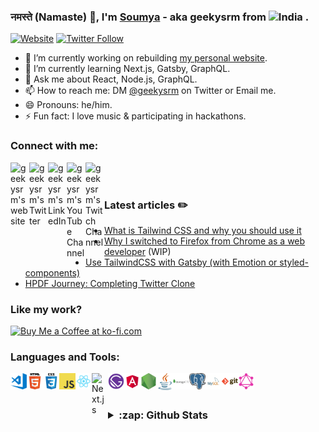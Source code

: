 ### नमस्ते (Namaste) 🙏, I'm [Soumya](https://soumya.dev) - aka geekysrm from <img  alt="India" width="26px" src="https://upload.wikimedia.org/wikipedia/en/thumb/4/41/Flag_of_India.svg/383px-Flag_of_India.svg.png" /> .

[![Website](https://img.shields.io/website?label=soumya.dev&style=for-the-badge&url=https%3A%2F%2Fsoumya.dev)](https://soumya.dev)
[![Twitter Follow](https://img.shields.io/twitter/follow/geekysrm?color=1DA1F2&logo=twitter&style=for-the-badge)](https://twitter.com/intent/follow?original_referer=https%3A%2F%2Fgithub.com%2Fgeekysrm&screen_name=geekysrm)

- 🔭 I’m currently working on rebuilding [my personal website](https://soumya.dev/blog).
- 🌱 I’m currently learning Next.js, Gatsby, GraphQL.
- 💬 Ask me about React, Node.js, GraphQL.
- 📫 How to reach me: DM [@geekysrm](https://twitter.com/geekysrm) on Twitter or Email me.
- 😄 Pronouns: he/him.
- ⚡ Fun fact: I love music & participating in hackathons.

### Connect with me:
<a href="https://soumya.dev">
  <img align="left" alt="geekysrm's website" width="30px" src="https://image.flaticon.com/icons/svg/841/841364.svg" />
</a>
<a href="https://twitter.com/geekysrm">
  <img align="left" alt="geekysrm's Twitter" width="30px" src="https://image.flaticon.com/icons/svg/2111/2111703.svg" />
</a>
<a href="https://www.linkedin.com/in/geekysrm">
  <img align="left" alt="geekysrm's LinkedIn" width="30px" src="https://image.flaticon.com/icons/svg/2111/2111465.svg" />
</a>
<a href="https://link.soumya.dev/youtube">
  <img align="left" alt="geekysrm's YouTube Channel" width="30px" src="https://image.flaticon.com/icons/svg/725/725300.svg" />
</a>
<a href="https://www.twitch.tv/geekysrm">
  <img align="left" alt="geekysrm's Twitch Channel" width="30px" src="https://www.flaticon.com/svg/static/icons/svg/733/733577.svg" />
</a> <br /> 
 <br /> 

### Latest articles ✏️ <br />
- [What is Tailwind CSS and why you should use it](https://soumya.dev/what-is-tailwind-css)
- [Why I switched to Firefox from Chrome as a web developer](https://soumya.dev/switch-to-firefox-from-chrome) (WIP)
- [Use TailwindCSS with Gatsby (with Emotion or styled-components)](https://soumya.dev/tailwindcss-gatsby-styled-emotion)
- [HPDF Journey: Completing Twitter Clone](https://soumya.dev/hpdf-journey-twitter-clone)



### Like my work?

<a href='https://coffee.soumya.dev/' target='_blank'><img height='36' style='border:0px;height:36px;' src='https://cdn.ko-fi.com/cdn/kofi2.png?v=2' border='0' alt='Buy Me a Coffee at ko-fi.com' /></a> <br /> 
 
### Languages and Tools:

<a href="https://code.visualstudio.com/" target="_blank" rel="noopener noreferrer"><img align="left" alt="Visual Studio Code" width="26px" src="https://raw.githubusercontent.com/github/explore/80688e429a7d4ef2fca1e82350fe8e3517d3494d/topics/visual-studio-code/visual-studio-code.png" /></a>
<a href="https://developer.mozilla.org/en-US/docs/Web/Guide/HTML/HTML5" target="_blank" rel="noopener noreferrer"><img align="left" alt="HTML 5" width="26px" src="https://raw.githubusercontent.com/github/explore/80688e429a7d4ef2fca1e82350fe8e3517d3494d/topics/html/html.png" /></a>
<a href="https://developer.mozilla.org/en-US/docs/Web/CSS" target="_blank" rel="noopener noreferrer"><img align="left" alt="CSS 3" width="26px" src="https://raw.githubusercontent.com/github/explore/80688e429a7d4ef2fca1e82350fe8e3517d3494d/topics/css/css.png" /></a>
<a href="https://developer.mozilla.org/en-US/docs/Web/JavaScript" target="_blank" rel="noopener noreferrer"><img align="left" alt="JavaScript" width="26px" src="https://raw.githubusercontent.com/github/explore/80688e429a7d4ef2fca1e82350fe8e3517d3494d/topics/javascript/javascript.png" /></a>
<a href="https://reactjs.org/" target="_blank" rel="noopener noreferrer"><img align="left" alt="React" width="26px" src="https://raw.githubusercontent.com/github/explore/80688e429a7d4ef2fca1e82350fe8e3517d3494d/topics/react/react.png" /></a>
<a href="https://nextjs.org/" target="_blank" rel="noopener noreferrer"><img align="left" alt="Next.js" width="26px" src="https://upload.wikimedia.org/wikipedia/commons/thumb/8/8e/Nextjs-logo.svg/1280px-Nextjs-logo.svg.png" /></a>
<a href="https://www.gatsbyjs.com/" target="_blank" rel="noopener noreferrer"><img align="left" alt="Gatsby" width="26px" src="https://raw.githubusercontent.com/github/explore/e94815998e4e0713912fed477a1f346ec04c3da2/topics/gatsby/gatsby.png" /></a>
<a href="https://angular.io/" target="_blank" rel="noopener noreferrer"><img align="left" alt="Angular" width="26px" src="https://raw.githubusercontent.com/github/explore/e94815998e4e0713912fed477a1f346ec04c3da2/topics/angular/angular.png" /></a>
<a href="https://nodejs.org/" target="_blank" rel="noopener noreferrer"><img align="left" alt="Node.js" width="26px" src="https://raw.githubusercontent.com/github/explore/80688e429a7d4ef2fca1e82350fe8e3517d3494d/topics/nodejs/nodejs.png" /></a>
<a href="https://java.com/" target="_blank" rel="noopener noreferrer"><img align="left" alt="Node.js" width="26px" src="https://raw.githubusercontent.com/github/explore/80688e429a7d4ef2fca1e82350fe8e3517d3494d/topics/java/java.png" /></a>
<a href="https://www.mongodb.com/" target="_blank" rel="noopener noreferrer"><img align="left" alt="MongoDB" width="26px" src="https://raw.githubusercontent.com/github/explore/80688e429a7d4ef2fca1e82350fe8e3517d3494d/topics/mongodb/mongodb.png" /></a>
<a href="https://www.postgresql.org/" target="_blank" rel="noopener noreferrer"><img align="left" alt="PostgreSQL" width="26px" src="https://raw.githubusercontent.com/github/explore/80688e429a7d4ef2fca1e82350fe8e3517d3494d/topics/postgresql/postgresql.png" /></a>
<a href="https://www.mysql.com/" target="_blank" rel="noopener noreferrer"><img align="left" alt="MySQL" width="26px" src="https://raw.githubusercontent.com/github/explore/80688e429a7d4ef2fca1e82350fe8e3517d3494d/topics/mysql/mysql.png" /></a>
<a href="https://git-scm.com/" target="_blank" rel="noopener noreferrer"><img align="left" alt="Git" width="26px" src="https://raw.githubusercontent.com/github/explore/80688e429a7d4ef2fca1e82350fe8e3517d3494d/topics/git/git.png" /></a>
<a href="https://www.graphql.com/" target="_blank" rel="noopener noreferrer"><img align="left" alt="GraphQL" width="26px" src="https://raw.githubusercontent.com/github/explore/80688e429a7d4ef2fca1e82350fe8e3517d3494d/topics/graphql/graphql.png" /></a>

<br />
<br />
<h3>
<details>
  <summary>:zap: Github Stats</summary>
  <img align="left" alt="geekysrm's Github Stats" src="https://github-readme-stats.codestackr.vercel.app/api?username=geekysrm&show_icons=true&hide_border=true" />
</details>
</h3>
